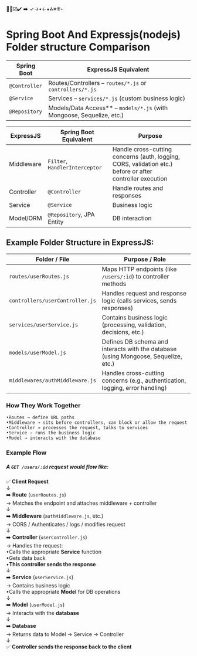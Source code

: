🔴🔵☑️✔️ ➡️ ✓→•←⁕⁂※⁜‣

# Spring Boot And Expressjs(nodejs) Folder structure Comparison

| Spring Boot   | ExpressJS Equivalent                                                  |
| ------------- |-----------------------------------------------------------------------|
| `@Controller` | Routes/Controllers – `routes/*.js` or `controllers/*.js`              |
| `@Service`    | Services – `services/*.js` (custom business logic)                    |
| `@Repository` | Models/Data Access** – `models/*.js` (with Mongoose, Sequelize, etc.) |


| ExpressJS | Spring Boot Equivalent         | Purpose                                                                                                   |
|-----------|--------------------------------|-----------------------------------------------------------------------------------------------------------|
| Middleware| `Filter`, `HandlerInterceptor` | Handle cross-cutting concerns (auth, logging, CORS, validation etc.) before or after<br/> controller execution |
| Controller| `@Controller`                  | Handle routes and responses                                                                               |
| Service   | `@Service`                     | Business logic                                                                                            |
| Model/ORM | `@Repository`, JPA Entity      | DB interaction                                                                                            |



## Example Folder Structure in ExpressJS:

| Folder / File                   | Purpose / Role                                                                     |
|---------------------------------|------------------------------------------------------------------------------------|
| `routes/userRoutes.js`          | Maps HTTP endpoints (like `/users/:id`) to controller methods                      |
| `controllers/userController.js` | Handles request and response logic (calls services, sends responses)               |
| `services/userService.js`       | Contains business logic (processing, validation, decisions, etc.)                  |
| `models/userModel.js`           | Defines DB schema and interacts with the database (using Mongoose, Sequelize, etc.)|
| `middlewares/authMiddleware.js` | Handles cross-cutting concerns (e.g., authentication, logging, error handling)     |

### How They Work Together
    •Routes → define URL paths
    •Middleware → sits before controllers, can block or allow the request
    •Controller → processes the request, talks to services
    •Service → runs the business logic
    •Model → interacts with the database

### Example Flow  
##### A `GET /users/:id` request would flow like:

✅ **Client Request**  
  ↓  
➡️ **Route** (`userRoutes.js`)  
  → Matches the endpoint and attaches middleware + controller  
  ↓  
➡️ **Middleware** (`authMiddleware.js`, etc.)  
  → CORS / Authenticates / logs / modifies request  
  ↓  
➡️ **Controller** (`userController.js`)  
  → Handles the request:  
    •Calls the appropriate **Service** function  
    •Gets data back  
    •**This controller sends the response**  
  ↓  
➡️ **Service** (`userService.js`)  
  → Contains business logic  
    •Calls the appropriate **Model** for DB operations  
  ↓  
➡️ **Model** (`userModel.js`)  
  → Interacts with the **database**  
  ↓  
➡️ **Database**  
  → Returns data to Model → Service → Controller  
  ↓  
✅ **Controller sends the response back to the client**



